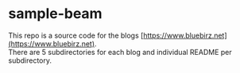 # sample-beam

This repo is a source code for the blogs [https://www.bluebirz.net](https://www.bluebirz.net).  
There are 5 subdirectories for each blog and individual README per subdirectory.
